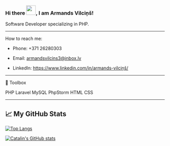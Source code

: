 ### Hi there <img src="https://raw.githubusercontent.com/MartinHeinz/MartinHeinz/master/wave.gif" width="30px">, I am Armands Vilciņš!

Software Developer specializing in PHP.

---

How to reach me:

* Phone: +371 26280303

* Email: armandsvilcins3@inbox.lv

* LinkedIn: https://www.linkedin.com/in/armands-vilciņš/

---

🧰 Toolbox

PHP Laravel MySQL PhpStorm HTML CSS

---

## &#x1f4c8; My GitHub Stats

[![Top Langs](https://github-readme-stats.vercel.app/api/top-langs/?username=choxen&hide=java,html,css&theme=dark)](https://github.com/anuraghazra/github-readme-stats)

[![Catalin's GitHub stats](https://github-readme-stats.vercel.app/api?username=choxen&theme=radical)](https://github.com/anuraghazra/github-readme-stats)
